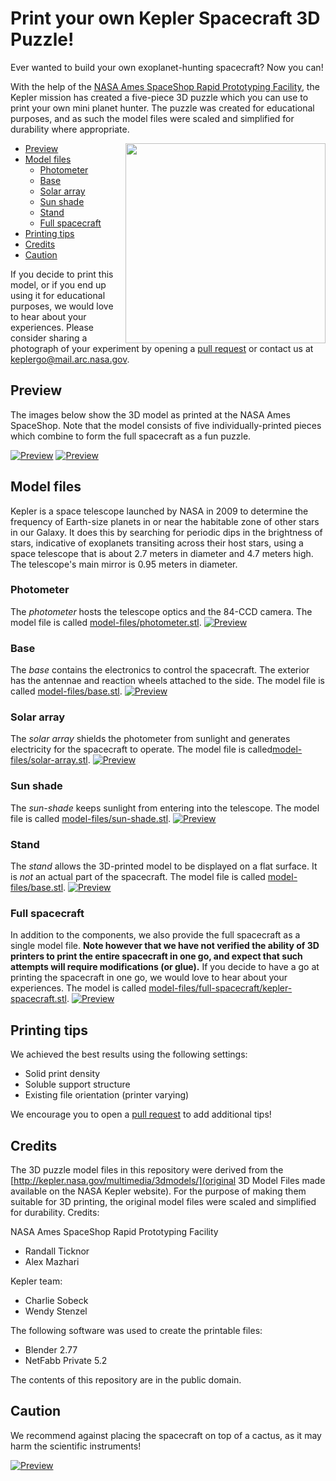 # Print your own Kepler Spacecraft 3D Puzzle!

Ever wanted to build your own exoplanet-hunting spacecraft? Now you can!

With the help of the [NASA Ames SpaceShop Rapid Prototyping Facility](https://www.nasa.gov/centers/ames/spaceshop/home), the Kepler mission has created a five-piece 3D puzzle which you can use to print your own mini planet hunter.  The puzzle was created for educational purposes, and as such the model files were scaled and simplified for durability where appropriate. 

<img src="preview/kepler-lego-model-preview1-crop.jpg" align="right" width="320">

* [Preview](#preview)
* [Model files](#model-files)
  * [Photometer](#photometer)
  * [Base](#base)
  * [Solar array](#solar-array)
  * [Sun shade](#sun-shade)
  * [Stand](#stand)
  * [Full spacecraft](#full-spacecraft)
* [Printing tips](#printing-tips)
* [Credits](#credits)
* [Caution](#caution)

If you decide to print this model, or if you end up using it for educational purposes, we would love to hear about your experiences. Please consider sharing a photograph of your experiment by opening a [pull request](pulls) or contact us at keplergo@mail.arc.nasa.gov.

## Preview

The images below show the 3D model as printed at the NASA Ames SpaceShop.  Note that the model consists of five individually-printed pieces which combine to form the full spacecraft as a fun puzzle.

[![Preview](preview/kepler-lego-model-preview1.jpg)](preview/kepler-lego-model-preview1.jpg)
[![Preview](preview/kepler-lego-model-preview2.jpg)](preview/kepler-lego-model-preview2.jpg)

## Model files

Kepler is a space telescope launched by NASA in 2009 to determine the frequency of Earth-size planets in or near the habitable zone of other stars in our Galaxy.  It does this by searching for periodic dips in the brightness of stars, indicative of exoplanets transiting across their host stars, using a space telescope that is about 2.7 meters in diameter and 4.7 meters high. The telescope's main mirror is 0.95 meters in diameter.

### Photometer
The *photometer* hosts the telescope optics and the 84-CCD camera. The model file is called  [model-files/photometer.stl](model-files/photometer.stl).
[![Preview](preview/preview-photometer.png)](model-files/photometer.stl)

### Base
The *base* contains the electronics to control the spacecraft. The exterior has the antennae and reaction wheels attached to the side. The model file is called [model-files/base.stl](model-files/base.stl).
[![Preview](preview/preview-base.png)](model-files/base.stl)

### Solar array
The *solar array* shields the photometer from sunlight and generates electricity for the spacecraft to operate.
The model file is called[model-files/solar-array.stl](model-files/solar-array.stl).
[![Preview](preview/preview-solar-array.png)](model-files/solar-array.stl)

### Sun shade
The *sun-shade* keeps sunlight from entering into the telescope.
The model file is called  [model-files/sun-shade.stl](model-files/sun-shade.stl).
[![Preview](preview/preview-sun-shade.png)](model-files/sun-shade.stl)

### Stand
The *stand* allows the 3D-printed model to be displayed on a flat surface.  It is *not* an actual part of the spacecraft.
The model file is called  [model-files/base.stl](model-files/base.stl).
[![Preview](preview/preview-stand.png)](model-files/stand.stl)

### Full spacecraft
In addition to the components, we also provide the full spacecraft as a single model file. **Note however that we have not verified the ability of 3D printers to print the entire spacecraft in one go, and expect that such attempts will require modifications (or glue).** If you decide to have a go at printing the spacecraft in one go, we would love to hear about your experiences. The model is called [model-files/full-spacecraft/kepler-spacecraft.stl](model-files/full-spacecraft/kepler-spacecraft.stl).
[![Preview](preview/preview-full-spacecraft.png)](model-files/full-spacecraft/kepler-spacecraft.stl)

## Printing tips
We achieved the best results using the following settings:
* Solid print density
* Soluble support structure
* Existing file orientation (printer varying)

We encourage you to open a [pull request](pulls) to add additional tips!

## Credits
The 3D puzzle model files in this repository were derived from the [http://kepler.nasa.gov/multimedia/3dmodels/](original 3D Model Files made available on the NASA Kepler website). For the purpose of making them suitable for 3D printing, the original model files were scaled and simplified for durability. Credits:

NASA Ames SpaceShop Rapid Prototyping Facility
* Randall Ticknor
* Alex Mazhari

Kepler team:
* Charlie Sobeck
* Wendy Stenzel

The following software was used to create the printable files:
* Blender 2.77
* NetFabb Private 5.2

The contents of this repository are in the public domain.

## Caution

We recommend against placing the spacecraft on top of a cactus, as it may harm the scientific instruments!

[![Preview](preview/kepler-lego-model-preview3.jpg)](preview/kepler-lego-model-preview3.jpg)
